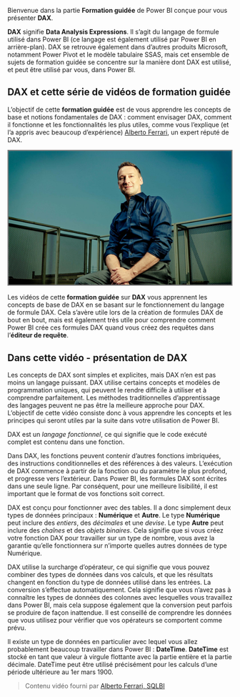 Bienvenue dans la partie **Formation guidée** de Power BI conçue pour vous présenter **DAX**.

**DAX** signifie **Data Analysis Expressions**. Il s’agit du langage de formule utilisé dans Power BI (ce langage est également utilisé par Power BI en arrière-plan). DAX se retrouve également dans d’autres produits Microsoft, notamment Power Pivot et le modèle tabulaire SSAS, mais cet ensemble de sujets de formation guidée se concentre sur la manière dont DAX est utilisé, et peut être utilisé par vous, dans Power BI.

## <a name="dax-and-this-guided-learning-video-series"></a>DAX et cette série de vidéos de formation guidée
L’objectif de cette **formation guidée** est de vous apprendre les concepts de base et notions fondamentales de DAX : comment envisager DAX, comment il fonctionne et les fonctionnalités les plus utiles, comme vous l’explique (et l’a appris avec beaucoup d’expérience) [Alberto Ferrari](http://www.sqlbi.com/learning-dax), un expert réputé de DAX.

![Portrait d’Alberto Ferrari](media/7-1-intro-to-dax/intro_dax_6_alberto_ferrari.png)

Les vidéos de cette **formation guidée** sur **DAX** vous apprennent les concepts de base de DAX en se basant sur le fonctionnement du langage de formule DAX. Cela s’avère utile lors de la création de formules DAX de bout en bout, mais est également très utile pour comprendre comment Power BI crée ces formules DAX quand vous créez des requêtes dans l’**éditeur de requête**.

## <a name="in-this-video---introduction-to-dax"></a>Dans cette vidéo - présentation de DAX
Les concepts de DAX sont simples et explicites, mais DAX n’en est pas moins un langage puissant. DAX utilise certains concepts et modèles de programmation uniques, qui peuvent le rendre difficile à utiliser et à comprendre parfaitement. Les méthodes traditionnelles d’apprentissage des langages peuvent ne pas être la meilleure approche pour DAX. L’objectif de cette vidéo consiste donc à vous apprendre les concepts et les principes qui seront utiles par la suite dans votre utilisation de Power BI.

DAX est un *langage fonctionnel*, ce qui signifie que le code exécuté complet est contenu dans une fonction.

Dans DAX, les fonctions peuvent contenir d’autres fonctions imbriquées, des instructions conditionnelles et des références à des valeurs. L’exécution de DAX commence à partir de la fonction ou du paramètre le plus profond, et progresse vers l’extérieur. Dans Power BI, les formules DAX sont écrites dans une seule ligne. Par conséquent, pour une meilleure lisibilité, il est important que le format de vos fonctions soit correct.

DAX est conçu pour fonctionner avec des tables. Il a donc simplement deux types de données principaux : **Numérique** et **Autre**. Le type **Numérique** peut inclure des *entiers*, des *décimales* et une *devise*. Le type **Autre** peut inclure des *chaînes* et des *objets binaires*. Cela signifie que si vous créez votre fonction DAX pour travailler sur un type de nombre, vous avez la garantie qu’elle fonctionnera sur n’importe quelles autres données de type Numérique.

DAX utilise la surcharge d’opérateur, ce qui signifie que vous pouvez combiner des types de données dans vos calculs, et que les résultats changent en fonction du type de données utilisé dans les entrées. La conversion s’effectue automatiquement. Cela signifie que vous n’avez pas à connaître les types de données des colonnes avec lesquelles vous travaillez dans Power BI, mais cela suppose également que la conversion peut parfois se produire de façon inattendue. Il est conseillé de comprendre les données que vous utilisez pour vérifier que vos opérateurs se comportent comme prévu.

Il existe un type de données en particulier avec lequel vous allez probablement beaucoup travailler dans Power BI : **DateTime**. **DateTime** est stocké en tant que valeur à virgule flottante avec la partie entière et la partie décimale. DateTime peut être utilisé précisément pour les calculs d’une période ultérieure au 1er mars 1900.

> Contenu vidéo fourni par [Alberto Ferrari, SQLBI](http://www.sqlbi.com/learning-dax/?utm_source=powerbi&utm_medium=marketing&utm_campaign=after-summit)
> 
> 

